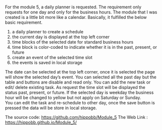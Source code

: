 For the module 5, a daily planner is requested. The requirement only requests for one day and only for the business hours. The module that I was created is a little bit more like a calendar.
Basically, it fulfilled the below basic requirement.
1.	a daily planner to create a schedule
2.	the current day is displayed at the top left corner
3.	time blocks of the selected date for standard business hours
4.	time block is color-coded to indicate whether it is in the past, present, or future
5.	create an event of the selected time slot
6.	the events is saved in local storage

The date can be selected at the top left corner, once it is selected the page will show the selected day’s event. You can selected all the past day but the table and buttons are disable and read only.
You can add the new task or edit/ delete existing task. As request the time slot will be displayed the status past, present, or future. 
If the selected day is weekday the business hour will be changed to yellow but not apply on Saturday or Sunday.  
You can edit the task and re-schedule to other day, once the save button is pressed the data will be store in local storage.

The source code: https://github.com/hippobb/Module_5
The Web Link : https://hippobb.github.io/Module_5/
 
